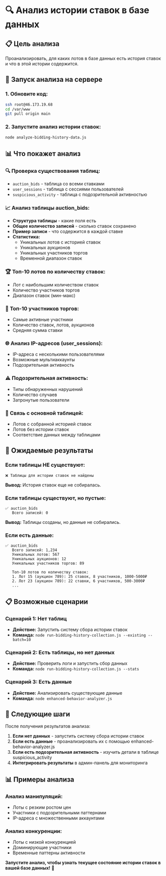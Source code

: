 # 🔍 Анализ истории ставок в базе данных

## 📋 Цель анализа

Проанализировать, для каких лотов в базе данных есть история ставок и что в этой истории содержится.

## 🚀 Запуск анализа на сервере

### 1. Обновите код:
```bash
ssh root@46.173.19.68
cd /var/www
git pull origin main
```

### 2. Запустите анализ истории ставок:
```bash
node analyze-bidding-history-data.js
```

## 📊 Что покажет анализ

### 🔍 **Проверка существования таблиц:**
- `auction_bids` - таблица со всеми ставками
- `user_sessions` - таблица с сессиями пользователей
- `suspicious_activity` - таблица с подозрительной активностью

### 📈 **Анализ таблицы auction_bids:**
- **Структура таблицы** - какие поля есть
- **Общее количество записей** - сколько ставок сохранено
- **Пример записи** - что содержится в каждой ставке
- **Статистика:**
  - Уникальных лотов с историей ставок
  - Уникальных аукционов
  - Уникальных участников торгов
  - Временной диапазон ставок

### 🏆 **Топ-10 лотов по количеству ставок:**
- Лот с наибольшим количеством ставок
- Количество участников торгов
- Диапазон ставок (мин-макс)

### 👥 **Топ-10 участников торгов:**
- Самые активные участники
- Количество ставок, лотов, аукционов
- Средняя сумма ставки

### 🌐 **Анализ IP-адресов (user_sessions):**
- IP-адреса с несколькими пользователями
- Возможные мультиаккаунты
- Подозрительная активность

### ⚠️ **Подозрительная активность:**
- Типы обнаруженных нарушений
- Количество случаев
- Затронутые пользователи

### 🔗 **Связь с основной таблицей:**
- Лотов с собранной историей ставок
- Лотов без истории ставок
- Соответствие данных между таблицами

## 🎯 Ожидаемые результаты

### Если таблицы НЕ существуют:
```
❌ Таблицы для истории ставок не найдены
```
**Вывод:** История ставок еще не собиралась.

### Если таблицы существуют, но пустые:
```
✅ auction_bids
   Всего записей: 0
```
**Вывод:** Таблицы созданы, но данные не собирались.

### Если есть данные:
```
✅ auction_bids
   Всего записей: 1,234
   Уникальных лотов: 567
   Уникальных аукционов: 12
   Уникальных участников торгов: 89
   
   Топ-10 лотов по количеству ставок:
   1. Лот 15 (аукцион 789): 25 ставок, 8 участников, 1000-5000₽
   2. Лот 23 (аукцион 789): 22 ставки, 6 участников, 500-3000₽
   ...
```

## 📋 Возможные сценарии

### Сценарий 1: Нет таблиц
- **Действие:** Запустить систему сбора истории ставок
- **Команда:** `node run-bidding-history-collection.js --existing --batch=10`

### Сценарий 2: Есть таблицы, но нет данных
- **Действие:** Проверить логи и запустить сбор данных
- **Команда:** `node run-bidding-history-collection.js --stats`

### Сценарий 3: Есть данные
- **Действие:** Анализировать существующие данные
- **Команда:** `node enhanced-behavior-analyzer.js`

## 🔧 Следующие шаги

После получения результатов анализа:

1. **Если нет данных** - запустить систему сбора истории ставок
2. **Если есть данные** - проанализировать их с помощью enhanced-behavior-analyzer.js
3. **Если есть подозрительная активность** - изучить детали в таблице suspicious_activity
4. **Интегрировать результаты** в админ-панель для мониторинга

## 📊 Примеры анализа

### Анализ манипуляций:
- Лоты с резким ростом цен
- Участники с подозрительными паттернами
- IP-адреса с множественными аккаунтами

### Анализ конкуренции:
- Лоты с низкой конкуренцией
- Доминирующие участники
- Временные паттерны активности

**Запустите анализ, чтобы узнать текущее состояние истории ставок в вашей базе данных!** 🚀
